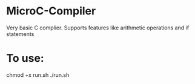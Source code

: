 # MicroC-Compiler
Very basic C complier. Supports features like arithmetic operations and if statements

# To use:
  chmod +x run.sh
  ./run.sh
